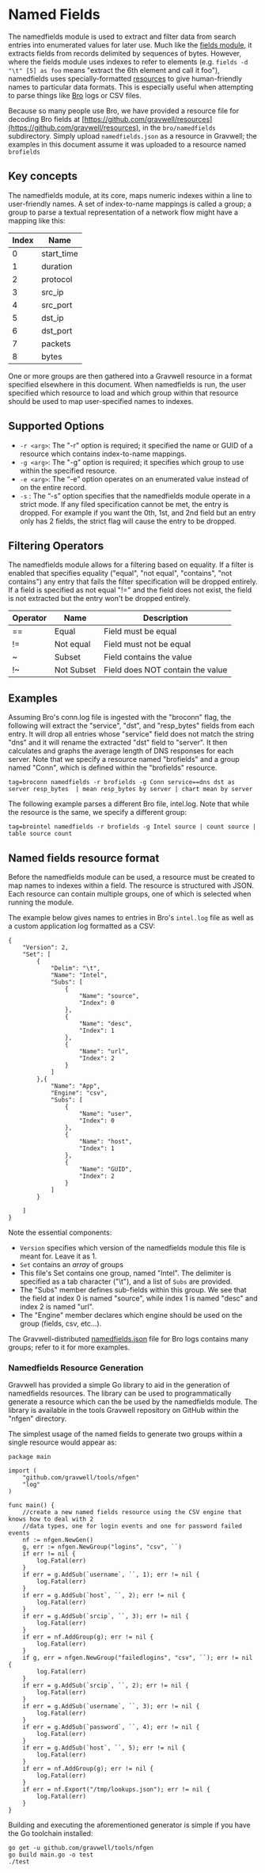 # Named Fields

The namedfields module is used to extract and filter data from search entries into enumerated values for later use. Much like the [fields module](#!search/fields/fields.md), it extracts fields from records delimited by sequences of bytes. However, where the fields module uses indexes to refer to elements (e.g. `fields -d "\t" [5] as foo` means "extract the 6th element and call it foo"), namedfields uses specially-formatted [resources](#!resources/resources.md) to give human-friendly names to particular data formats. This is especially useful when attempting to parse things like [Bro](https://www.bro.org) logs or CSV files.

Because so many people use Bro, we have provided a resource file for decoding Bro fields at [https://github.com/gravwell/resources](https://github.com/gravwell/resources), in the `bro/namedfields` subdirectory. Simply upload `namedfields.json` as a resource in Gravwell; the examples in this document assume it was uploaded to a resource named `brofields`

## Key concepts

The namedfields module, at its core, maps numeric indexes within a line to user-friendly names. A set of index-to-name mappings is called a group; a group to parse a textual representation of a network flow might have a mapping like this:

| Index | Name |
|-------|------|
| 0 | start_time |
| 1 | duration |
| 2 | protocol |
| 3 | src_ip |
| 4 | src_port |
| 5 | dst_ip |
| 6 | dst_port |
| 7 | packets |
| 8 | bytes |

One or more groups are then gathered into a Gravwell resource in a format specified elsewhere in this document. When namedfields is run, the user specified which resource to load and which group within that resource should be used to map user-specified names to indexes.

## Supported Options

* `-r <arg>`: The "-r" option is required; it specified the name or GUID of a resource which contains index-to-name mappings.
* `-g <arg>`: The "-g" option is required; it specifies which group to use within the specified resource.
* `-e <arg>`: The “-e” option operates on an enumerated value instead of on the entire record.
* `-s` : The “-s” option specifies that the namedfields module operate in a strict mode.  If any filed specification cannot be met, the entry is dropped.  For example if you want the 0th, 1st, and 2nd field but an entry only has 2 fields, the strict flag will cause the entry to be dropped.

## Filtering Operators

The namedfields module allows for a filtering based on equality.  If a filter is enabled that specifies equality ("equal", "not equal", "contains", "not contains") any entry that fails the filter specification will be dropped entirely.  If a field is specified as not equal "!=" and the field does not exist, the field is not extracted but the entry won't be dropped entirely.

| Operator | Name | Description |
|----------|------|-------------|
| == | Equal | Field must be equal
| != | Not equal | Field must not be equal
| ~ | Subset | Field contains the value
| !~ | Not Subset | Field does NOT contain the value

## Examples

Assuming Bro's conn.log file is ingested with the "broconn" flag, the following will extract the "service", "dst", and "resp_bytes" fields from each entry. It will drop all entries whose "service" field does not match the string "dns" and it will rename the extracted "dst" field to "server". It then calculates and graphs the average length of DNS responses for each server. Note that we specify a resource named "brofields" and a group named "Conn", which is defined within the "brofields" resource.

```
tag=broconn namedfields -r brofields -g Conn service==dns dst as server resp_bytes  | mean resp_bytes by server | chart mean by server
```

The following example parses a different Bro file, intel.log. Note that while the resource is the same, we specify a different group:

```
tag=brointel namedfields -r brofields -g Intel source | count source | table source count
```

## Named fields resource format

Before the namedfields module can be used, a resource must be created to map names to indexes within a field. The resource is structured with JSON. Each resource can contain multiple groups, one of which is selected when running the module.

 The example below gives names to entries in Bro's `intel.log` file as well as a custom application log formatted as a CSV:

```
{
	"Version": 2,
	"Set": [
		{
			"Delim": "\t",
			"Name": "Intel",
			"Subs": [
				{
					"Name": "source",
					"Index": 0
				},
				{
					"Name": "desc",
					"Index": 1
				},
				{
					"Name": "url",
					"Index": 2
				}
			]
		},{
			"Name": "App",
			"Engine": "csv",
			"Subs": [
				{
					"Name": "user",
					"Index": 0
				},
				{
					"Name": "host",
					"Index": 1
				},
				{
					"Name": "GUID",
					"Index": 2
				}
			]
		}

	]
}
```

Note the essential components:

* `Version` specifies which version of the namedfields module this file is meant for. Leave it as 1.
* `Set` contains an *array* of groups
* This file's Set contains one group, named "Intel". The delimiter is specified as a tab character ("\t"), and a list of `Subs` are provided.
* The "Subs" member defines sub-fields within this group. We see that the field at index 0 is named "source", while index 1 is named "desc" and index 2 is named "url".
* The "Engine" member declares which engine should be used on the group (fields, csv, etc...).

The Gravwell-distributed [namedfields.json](https://github.com/gravwell/resources/blob/master/bro/namedfields/namedfields.json) file for Bro logs contains many groups; refer to it for more examples.

### Namedfields Resource Generation

Gravwell has provided a simple Go library to aid in the generation of namedfields resources.  The library can be used to programmatically generate a resource which can the be used by the namedfields module.  The library is available in the tools Gravwell repository on GitHub within the "nfgen" directory.

The simplest usage of the named fields to generate two groups within a single resource would appear as:

```
package main

import (
	"github.com/gravwell/tools/nfgen"
	"log"
)

func main() {
	//create a new named fields resource using the CSV engine that knows how to deal with 2
	//data types, one for login events and one for password failed events
	nf := nfgen.NewGen()
	g, err := nfgen.NewGroup("logins", "csv", ``)
	if err != nil {
		log.Fatal(err)
	}
	if err = g.AddSub(`username`, ``, 1); err != nil {
		log.Fatal(err)
	}
	if err = g.AddSub(`host`, ``, 2); err != nil {
		log.Fatal(err)
	}
	if err = g.AddSub(`srcip`, ``, 3); err != nil {
		log.Fatal(err)
	}
	if err = nf.AddGroup(g); err != nil {
		log.Fatal(err)
	}
	if g, err = nfgen.NewGroup("failedlogins", "csv", ``); err != nil {
		log.Fatal(err)
	}
	if err = g.AddSub(`srcip`, ``, 2); err != nil {
		log.Fatal(err)
	}
	if err = g.AddSub(`username`, ``, 3); err != nil {
		log.Fatal(err)
	}
	if err = g.AddSub(`password`, ``, 4); err != nil {
		log.Fatal(err)
	}
	if err = g.AddSub(`host`, ``, 5); err != nil {
		log.Fatal(err)
	}
	if err = nf.AddGroup(g); err != nil {
		log.Fatal(err)
	}
	if err = nf.Export("/tmp/lookups.json"); err != nil {
		log.Fatal(err)
	}
}
```

Building and executing the aforementioned generator is simple if you have the Go toolchain installed:

```
go get -u github.com/gravwell/tools/nfgen
go build main.go -o test
./test
```
